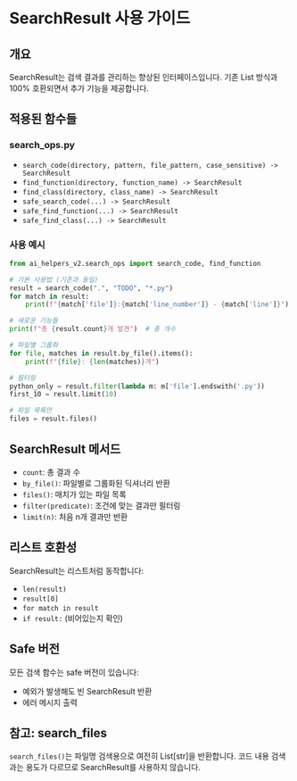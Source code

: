 # SearchResult 사용 가이드

## 개요
SearchResult는 검색 결과를 관리하는 향상된 인터페이스입니다.
기존 List 방식과 100% 호환되면서 추가 기능을 제공합니다.

## 적용된 함수들

### search_ops.py
- `search_code(directory, pattern, file_pattern, case_sensitive) -> SearchResult`
- `find_function(directory, function_name) -> SearchResult`
- `find_class(directory, class_name) -> SearchResult`
- `safe_search_code(...) -> SearchResult`
- `safe_find_function(...) -> SearchResult`
- `safe_find_class(...) -> SearchResult`

### 사용 예시

```python
from ai_helpers_v2.search_ops import search_code, find_function

# 기본 사용법 (기존과 동일)
result = search_code(".", "TODO", "*.py")
for match in result:
    print(f"{match['file']}:{match['line_number']} - {match['line']}")

# 새로운 기능들
print(f"총 {result.count}개 발견")  # 총 개수

# 파일별 그룹화
for file, matches in result.by_file().items():
    print(f"{file}: {len(matches)}개")

# 필터링
python_only = result.filter(lambda m: m['file'].endswith('.py'))
first_10 = result.limit(10)

# 파일 목록만
files = result.files()
```

## SearchResult 메서드

- `count`: 총 결과 수
- `by_file()`: 파일별로 그룹화된 딕셔너리 반환
- `files()`: 매치가 있는 파일 목록
- `filter(predicate)`: 조건에 맞는 결과만 필터링
- `limit(n)`: 처음 n개 결과만 반환

## 리스트 호환성
SearchResult는 리스트처럼 동작합니다:
- `len(result)` 
- `result[0]`
- `for match in result`
- `if result:` (비어있는지 확인)

## Safe 버전
모든 검색 함수는 safe 버전이 있습니다:
- 예외가 발생해도 빈 SearchResult 반환
- 에러 메시지 출력

## 참고: search_files
`search_files()`는 파일명 검색용으로 여전히 List[str]을 반환합니다.
코드 내용 검색과는 용도가 다르므로 SearchResult를 사용하지 않습니다.
